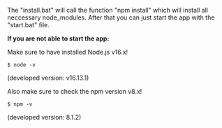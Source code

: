The "install.bat" will call the function "npm install" which will install all neccessary node_modules.
After that you can just start the app with the "start.bat" file.



**If you are not able to start the app:**

Make sure to have installed Node.js v16.x!

```$ node -v```

(developed version: v16.13.1)

Also make sure to check the npm version v8.x!

```$ npm -v```

(developed version: 8.1.2)


